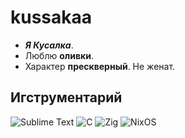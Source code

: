 # kussakaa
- ***Я Кусалка***.  
- Люблю **оливки**.  
- Характер **прескверный**. Не женат.   

## Игструментарий

![Sublime Text](https://img.shields.io/badge/sublime_text-%23575757.svg?style=for-the-badge&logo=sublime-text&logoColor=important)
![C](https://img.shields.io/badge/c-%2300599C.svg?style=for-the-badge&logo=c&logoColor=white)
![Zig](https://img.shields.io/badge/zig-gray.svg?style=for-the-badge&logo=zig&logoColor=yellow)
![NixOS](https://img.shields.io/badge/NixOS-white?style=for-the-badge&logo=nixos&logoColor=blue)
